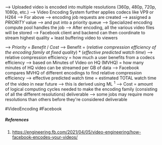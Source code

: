 
--> Uploaded video is encoded into multiple resolutions (360p, 480p, 720p, 1080p, etc.)
--> Video Encoding System further applies codecs like VP9 or H264
--> For above
	--> encoding job requests are created
	--> assigned a *PRIORITY* value
	--> and put into a priority queue
	--> Specialized encoding compute pool handles the job
--> After encoding, all the various video files will be stored
--> Facebook client and backend can then coordinate to stream highest quality + least buffering video to viewers


--> *Priority* = *Benefit* / *Cost*
--> Benefit = (*relative compression efficiency of the encoding family at fixed quality*) * (*effective predicted watch time*)
	--> relative compression efficiency = how much a user benefits from a codecs efficiency
		--> based on Minutes of Video on HQ (MVHQ) = how many minutes of HQ video can be streamed per GB of data
		--> Facebook compares MVHQ of different encodings to find relative compression efficiency
	--> effective predicted watch time = estimated TOTAL watch time of the video in near future
		--> this is derived using ML $^1$
--> Cost = amount of logical computing cycles needed to make the encoding family (consisting of all the different resolutions) deliverable
	--> some jobs may require more resolutions than others before they're considered deliverable

#VideoEncoding #Facebook


##### References
1. https://engineering.fb.com/2021/04/05/video-engineering/how-facebook-encodes-your-videos/
